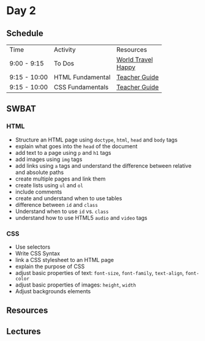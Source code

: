 # Day 2

## Schedule

<table>
    <tr>
        <td>Time</td>
        <td>Activity</td>
        <td>Resources</td>
    </tr>
    <tr>
        <td>9:00 - 9:15</td>
        <td> To Dos</td>
        <td><a href="https://github.com/learn-co-curriculum/hs-cli-world-travel-todo">World Travel</a>
        <br>
        <a href="https://github.com/learn-co-curriculum/Html-Album-Cover"> Happy</a>
        </td>
    </tr>
    <tr>
        <td>9:15 - 10:00</td>
        <td>HTML Fundamental </td>
        <td> <a href="https://github.com/learn-co-curriculum/hs-intro-web-design-teachers-guide-html-fundamentals">Teacher Guide<a/></td>
    </tr>
    <tr>
      <td>9:15 - 10:00</td>
      <td>CSS Fundamentals </td>
      <td> <a href="https://github.com/learn-co-curriculum/hs-intro-web-design-teachers-guide-css-fundamentals">Teacher Guide<a/></td>
    </tr>
</table>

## SWBAT

### HTML

  * Structure an HTML page using `doctype`, `html`, `head` and `body` tags
  * explain what goes into the `head` of the document
  * add text to a page using `p` and `h1` tags
  * add images using `img` tags
  * add links using `a` tags and understand the difference between relative and absolute paths
  * create multiple pages and link them
  * create lists using `ul` and `ol`
  * include comments
  * create and understand when to use tables
  * difference between `id` and `class`
  * Understand when to use `id` vs. `class`
  * understand how to use HTML5 `audio` and `video` tags


### CSS

  * Use selectors
  * Write CSS Syntax
  * link a CSS stylesheet to an HTML page
  * explain the purpose of CSS
  * adjust basic properties of text: `font-size`, `font-family`, `text-align`, `font-color`
  * adjust basic properties of images: `height`, `width`
  * Adjust backgrounds elements

## Resources

## Lectures
